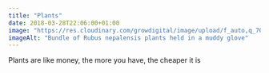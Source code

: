 ```yaml
---
title: "Plants"
date: 2018-03-28T22:06:00+01:00
image: "https://res.cloudinary.com/growdigital/image/upload/f_auto,q_70,w_736/v1544095796/rubus-nepalensis-26120292347.jpg"
imageAlt: "Bundle of Rubus nepalensis plants held in a muddy glove"
---
```


Plants are like money, the more you have, the cheaper it is
